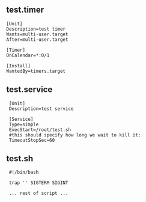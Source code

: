 ## test.timer

    [Unit]
    Description=test timer
    Wants=multi-user.target
    After=multi-user.target

    [Timer]
    OnCalendar=*:0/1

    [Install]
    WantedBy=timers.target


## test.service

     [Unit]
     Description=test service

     [Service]
     Type=simple
     ExecStart=/root/test.sh
     #this should specify how long we wait to kill it:
     TimeoutStopSec=60


## test.sh

     #!/bin/bash

     trap '' SIGTERM SIGINT

     ... rest of script ...

